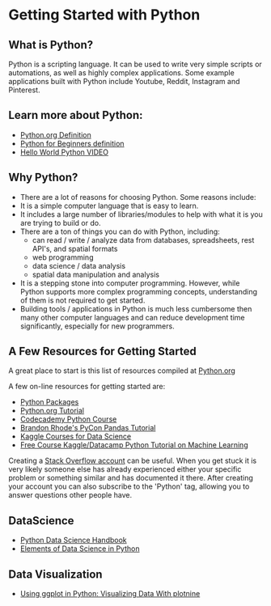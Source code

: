 # Getting Started with Python

## What is Python?
Python is a scripting language. It can be used to write very simple scripts or automations, as well as highly complex applications. Some example applications built with Python include Youtube, Reddit, Instagram and Pinterest.

## Learn more about Python:
- [Python.org Definition](https://www.python.org/doc/essays/blurb/)
- [Python for Beginners definition](http://www.pythonforbeginners.com/learn-python/what-is-python/)
- [Hello World Python VIDEO](https://www.youtube.com/watch?v=aXKVOLwpDg8)

## Why Python?
- There are a lot of reasons for choosing Python. Some reasons include:
- It is a simple computer language that is easy to learn.
- It includes a large number of libraries/modules to help with what it is you are trying to build or do.
- There are a ton of things you can do with Python, including:
    - can read / write / analyze data from databases, spreadsheets, rest API's, and spatial formats
    - web programming
    - data science / data analysis
    - spatial data manipulation and analysis
- It is a stepping stone into computer programming. However, while Python supports more complex programming concepts, understanding of them is not required to get started.
- Building tools / applications in Python is much less cumbersome then many other computer languages and can reduce development time significantly, especially for new programmers.

## A Few Resources for Getting Started
A great place to start is this list of resources compiled at [Python.org](https://wiki.python.org/moin/BeginnersGuide/Programmers)

A few on-line resources for getting started are:
- [Python Packages](https://ubc-mds.github.io/py-pkgs/setup.html)
- [Python.org Tutorial](https://docs.python.org/3/tutorial/)
- [Codecademy Python Course](https://www.codecademy.com/catalog/language/python)
- [Brandon Rhode's PyCon Pandas Tutorial](https://github.com/brandon-rhodes/pycon-pandas-tutorial)
- [Kaggle Courses for Data Science](https://www.kaggle.com/learn/overview)
- [Free Course Kaggle/Datacamp Python Tutorial on Machine Learning](https://www.datacamp.com/courses/kaggle-python-tutorial-on-machine-learning)

Creating a [Stack Overflow account](https://stackoverflow.com/) can be useful. When you get stuck it is very likely someone else has already experienced either your specific problem or something similar and has documented it there. After creating your account you can also subscribe to the 'Python' tag, allowing you to answer questions other people have.

## DataScience

- [Python Data Science Handbook](https://jakevdp.github.io/PythonDataScienceHandbook/)
- [Elements of Data Science in Python](https://allendowney.github.io/ElementsOfDataScience/index.html)

## Data Visualization

- [Using ggplot in Python: Visualizing Data With plotnine](https://realpython.com/ggplot-python/)
